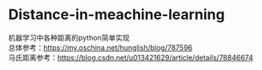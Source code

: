 # Distance-in-meachine-learning

机器学习中各种距离的python简单实现   
总体参考：https://my.oschina.net/hunglish/blog/787596   
马氏距离参考：https://blog.csdn.net/u013421629/article/details/78846674     
